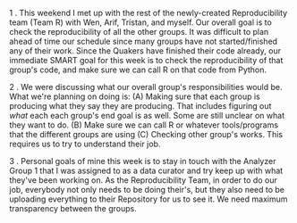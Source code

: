 1
.
This weekend I met up with the rest of the newly-created Reproducibility team (Team R) with Wen, Arif, Tristan, and myself. Our overall goal is to check the reproducibility of all the other groups. It was difficult to plan ahead of time our schedule since many groups have not started/finished any of their work. Since the Quakers have finished their code already, our immediate SMART goal for this week is to check the reproducibility of that group's code, and make sure we can call R on that code from Python. 

2
.
We were discussing what our overall group's responsibilities would be. What we're planning on doing is: 
(A) Making sure that each group is producing what they say they are producing. That includes figuring out *what* each each group's end goal is as well. Some are still unclear on what they want to do.
(B) Make sure we can call R or whatever tools/programs that the different groups are using
(C) Checking other group's works. This requires us to try to understand their job. 

3
.
Personal goals of mine this week is to stay in touch with the Analyzer Group 1 that I was assigned to as a data curator and try keep up with what they've been working on. As the Reproducibility Team, in order to do our job, everybody not only needs to be doing their's, but they also need to be uploading everything to their Repository for us to see it. We need maximum transparency between the groups. 
